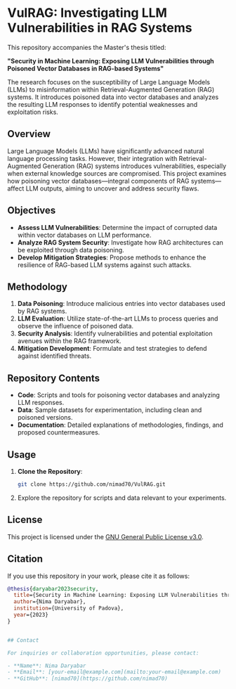 # VulRAG: Investigating LLM Vulnerabilities in RAG Systems

This repository accompanies the Master's thesis titled:

**"Security in Machine Learning: Exposing LLM Vulnerabilities through Poisoned Vector Databases in RAG-based Systems"**

The research focuses on the susceptibility of Large Language Models (LLMs) to misinformation within Retrieval-Augmented Generation (RAG) systems. It introduces poisoned data into vector databases and analyzes the resulting LLM responses to identify potential weaknesses and exploitation risks.

## Overview

Large Language Models (LLMs) have significantly advanced natural language processing tasks. However, their integration with Retrieval-Augmented Generation (RAG) systems introduces vulnerabilities, especially when external knowledge sources are compromised. This project examines how poisoning vector databases—integral components of RAG systems—affect LLM outputs, aiming to uncover and address security flaws.

## Objectives

- **Assess LLM Vulnerabilities**: Determine the impact of corrupted data within vector databases on LLM performance.
- **Analyze RAG System Security**: Investigate how RAG architectures can be exploited through data poisoning.
- **Develop Mitigation Strategies**: Propose methods to enhance the resilience of RAG-based LLM systems against such attacks.

## Methodology

1. **Data Poisoning**: Introduce malicious entries into vector databases used by RAG systems.
2. **LLM Evaluation**: Utilize state-of-the-art LLMs to process queries and observe the influence of poisoned data.
3. **Security Analysis**: Identify vulnerabilities and potential exploitation avenues within the RAG framework.
4. **Mitigation Development**: Formulate and test strategies to defend against identified threats.

## Repository Contents

- **Code**: Scripts and tools for poisoning vector databases and analyzing LLM responses.
- **Data**: Sample datasets for experimentation, including clean and poisoned versions.
- **Documentation**: Detailed explanations of methodologies, findings, and proposed countermeasures.

## Usage

1. **Clone the Repository**:
   ```bash
   git clone https://github.com/nimad70/VulRAG.git

2. Explore the repository for scripts and data relevant to your experiments.

## License

This project is licensed under the [GNU General Public License v3.0](https://github.com/nimad70/VulRAG/blob/main/LICENSE).

## Citation

If you use this repository in your work, please cite it as follows:

```BibTeX
@thesis{daryabar2023security,
  title={Security in Machine Learning: Exposing LLM Vulnerabilities through Poisoned Vector Databases in RAG-based Systems},
  author={Nima Daryabar},
  institution={University of Padova},
  year={2023}
}


## Contact

For inquiries or collaboration opportunities, please contact:

- **Name**: Nima Daryabar
- **Email**: [your-email@example.com](mailto:your-email@example.com)
- **GitHub**: [nimad70](https://github.com/nimad70)
